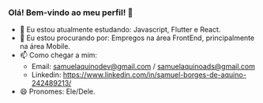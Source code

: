### Olá! Bem-vindo ao meu perfil! 👋

- 🌱 Eu estou atualmente estudando: Javascript, Flutter e React.
- 🤔 Eu estou procurando por: Empregos na área FrontEnd, principalmente na área Mobile.
- 📫 Como chegar a mim:
  - Email: samuelaquinodev@gmail.com / samuelaquinoads@gmail.com
  - Linkedin: https://www.linkedin.com/in/samuel-borges-de-aquino-242489213/
- 😄 Pronomes: Ele/Dele.
